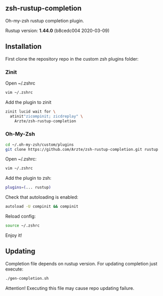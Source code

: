 zsh-rustup-completion
---------------------

Oh-my-zsh rustup completion plugin.

Rustup version: **1.44.0** (b8cedc004 2020-03-09)

## Installation

First clone the repository repo in the custom zsh plugins folder:

### Zinit
Open ~/.zshrc
```bash
vim ~/.zshrc
```

Add the plugin to zinit
```bash
zinit lucid wait for \
  atinit"zicompinit; zicdreplay" \
    Arzte/zsh-rustup-completion
```

### Oh-My-Zsh

```bash
cd ~/.oh-my-zsh/custom/plugins
git clone https://github.com/Arzte/zsh-rustup-completion.git rustup
```

Open ~/.zshrc:

```bash
vim ~/.zshrc
```

Add the plugin to zsh:
```bash
plugins=(... rustup)
```

Check that autoloading is enabled:
```bash
autoload -U compinit && compinit
```

Reload config:
```bash
source ~/.zshrc
```

Enjoy it!

## Updating

Completion file depends on rustup version.
For updating completion just execute:

```bash
./gen-completion.sh
```

Attention! Executing this file may cause repo updating failure.
